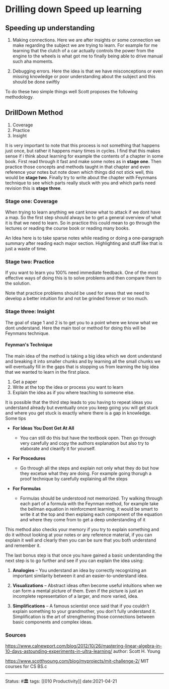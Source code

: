 # Drilling down Speed up learning

## Speeding up understanding
1. Making connections. Here we are after insights or some connection we make regarding the subject we are trying to learn. For example for me learning that the clutch of a car actually controls the power from the engine to the wheels is what got me to finally being able to drive manual such aha moments.

2. Debugging errors. Here the idea is that we have misconceptions or even missing knowledge or poor understanding about the subject and this should be done swiftly

To do these two simple things well Scott proposes the following methodology.

## DrillDown Method
1. Coverage
2. Practice
3. Insight

It is very important to note that this process is not something that happens just once, but rather it happens many times in cycles. I find that this makes sense if i think about learning for example the contents of a chapter in some book. First read through it fast and make some notes as in **stage one**. Then practice those concepts and methods taught in that chapter and even reference your notes but note down which things did not stick well, this would be **stage two**. Finally try to write about the chapter with Feynmans technique to see which parts really stuck with you and which parts need revision this is **stage three**.   

### Stage one: Coverage
When trying to learn anything we cant know what to attack if we dont have a map. So the first step should always be to get a general overview of what it is that we need to learn. So in practice this could mean to go through the lectures or reading the course book or reading many books.

An Idea here is to take sparse notes while reading or doing a one-paragraph summary after reading each major section. Highlighting and stuff like that is just a waste of time.

### Stage two: Practice
If you want to learn you 100% need immediate feedback. One of the most effective ways of doing this is to solve problems and then compare them to the solution.

Note that practice problems should be used for areas that we need to develop a better intuition for and not be grinded forever or too much.

### Stage three: Insight
The goal of stage 1 and 2 is to get you to a point where we know what we dont understand. Here the main tool or method for doing this will be Feynmans technique.

#### Feynman's Technique
The main idea of the method is taking a big idea which we dont understand and breaking it into smaller chunks and by learning all the small chunks we will eventually fill in the gaps that is stopping us from learning the big idea that we wanted to learn in the first place. 

1. Get a paper
2. Write at the top the idea or process you want to learn
3. Explain the idea as if you where teaching to someone else.

It is possible that the third step leads to you having to repeat ideas you understand already but eventually once you keep going you will get stuck and where you get stuck is exactly where there is a gap in knowledge. Some tips 

- **For Ideas You Dont Get At All**
	- You can still do this but have the textbook open. Then go through very carefully and copy the authors explanation but also try to elaborate and clearify it for yourself.

- **For Procedures**
	- Go through all the steps and explain not only what they do but how they excetue what they are doing. For example going thorugh a proof technique by carefully explaining all the steps

- **For Formulas**
	- Formulas should be understood not memorized. Try walking through each part of a formula with the Feynman method, for example take the bellman equation in reinforcment learning, it would be smart to write it at the top and then explaing each component of the equation and where they come from to get a deep understanding of it

This method also checks your memory if you try to explain something and do it without looking at your notes or any reference material, if you can explain it well and clearly then you can be sure that you both understand and remember it. 

The last bonus step is that once you have gained a basic understanding the next step is to go further and see if you can explain the idea using:
1.  **Analogies** – You understand an idea by correctly recognizing an important similarity between it and an easier-to-understand idea.

2.  **Visualizations** – Abstract ideas often become useful intuitions when we can form a mental picture of them. Even if the picture is just an incomplete representation of a larger, and more varied, idea.

3.  **Simplifications** – A famous scientist once said that if you couldn’t explain something to your grandmother, you don’t fully understand it. Simplification is the art of strengthening those connections between basic components and complex ideas.


### Sources 
https://www.calnewport.com/blog/2012/10/26/mastering-linear-algebra-in-10-days-astounding-experiments-in-ultra-learning/ author: Scott H. Young

https://www.scotthyoung.com/blog/myprojects/mit-challenge-2/ MIT courses for CS BS.c


---
Status: #🏛 
tags: [[010 Productivity]]
date:2021-04-21
